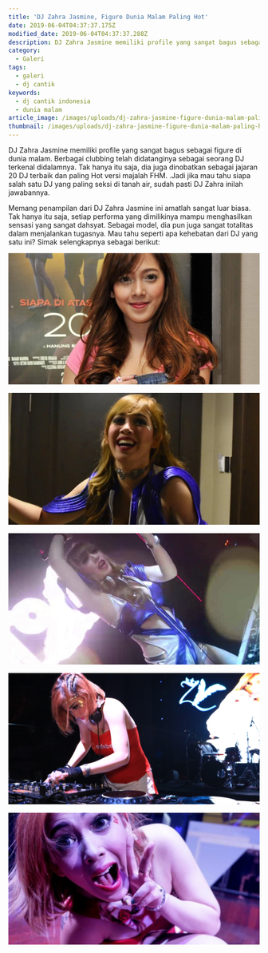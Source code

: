 ```yaml
---
title: 'DJ Zahra Jasmine, Figure Dunia Malam Paling Hot'
date: 2019-06-04T04:37:37.175Z
modified_date: 2019-06-04T04:37:37.288Z
description: DJ Zahra Jasmine memiliki profile yang sangat bagus sebagai figure di dunia malam. Berbagai clubbing telah didatanginya sebagai seorang DJ terkenal di sana.
category:
  - Galeri
tags:
  - galeri
  - dj cantik
keywords:
  - dj cantik indonesia
  - dunia malam
article_image: /images/uploads/dj-zahra-jasmine-figure-dunia-malam-paling-hot-4.jpg
thumbnail: /images/uploads/dj-zahra-jasmine-figure-dunia-malam-paling-hot-4-013.jpg
---
```

DJ Zahra Jasmine memiliki profile yang sangat bagus sebagai figure di dunia malam. Berbagai clubbing telah didatanginya sebagai seorang DJ terkenal didalamnya. Tak hanya itu saja, dia juga dinobatkan sebagai jajaran 20 DJ terbaik dan paling Hot versi majalah FHM. .Jadi jika mau tahu siapa salah satu DJ yang paling seksi di tanah air, sudah pasti DJ Zahra inilah jawabannya.

Memang penampilan dari DJ Zahra Jasmine ini amatlah sangat luar biasa. Tak hanya itu saja, setiap performa yang dimilikinya mampu menghasilkan sensasi yang sangat dahsyat. Sebagai model, dia pun juga sangat totalitas dalam menjalankan tugasnya. Mau tahu seperti apa kehebatan dari DJ yang satu ini? Simak selengkapnya sebagai berikut:

![DJ Zahra Jasmine, Figure Dunia Malam Paling Hot](/images/uploads/dj-zahra-jasmine-figure-dunia-malam-paling-hot-4.jpg)

![DJ Zahra Jasmine, Figure Dunia Malam Paling Hot](/images/uploads/dj-zahra-jasmine-figure-dunia-malam-paling-hot-5.jpg)

![DJ Zahra Jasmine, Figure Dunia Malam Paling Hot](/images/uploads/dj-zahra-jasmine-figure-dunia-malam-paling-hot-3.jpg)

![DJ Zahra Jasmine, Figure Dunia Malam Paling Hot](/images/uploads/dj-zahra-jasmine-figure-dunia-malam-paling-hot-1.jpg)

![DJ Zahra Jasmine, Figure Dunia Malam Paling Hot](/images/uploads/dj-zahra-jasmine-figure-dunia-malam-paling-hot-2.jpg)
